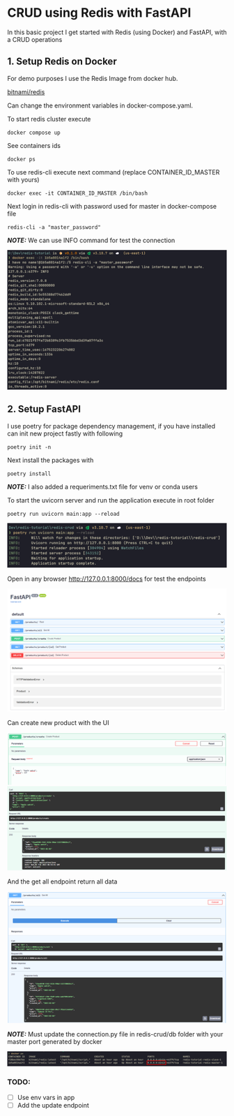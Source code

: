 # CRUD using Redis with FastAPI

In this basic project I get started with Redis (using Docker) and FastAPI, with a CRUD operations

## 1. Setup Redis on Docker

For demo purposes I use the Redis Image from docker hub.

[bitnami/redis](https://hub.docker.com/r/bitnami/redis/)

Can change the environment variables in docker-compose.yaml.

To start redis cluster execute
```
docker compose up
```

See containers ids
```
docker ps
```

To use redis-cli execute next command (replace CONTAINER_ID_MASTER with yours)
```
docker exec -it CONTAINER_ID_MASTER /bin/bash
```

Next login in redis-cli with password used for master in docker-compose file
```
redis-cli -a "master_password"
```

**_NOTE:_** We can use INFO command for test the connection

![redis-cli-info](https://github.com/pwsandoval/crud-redis-fastapi/blob/main/images/redis-cli-info.png?raw=true)

## 2. Setup FastAPI

I use poetry for package dependency management, if you have installed can init new project fastly with following
```
poetry init -n
```

Next install the packages with
```
poetry install
```

**_NOTE:_** I also added a requeriments.txt file for venv or conda users

To start the uvicorn server and run the application execute in root folder
```
poetry run uvicorn main:app --reload
```

![fastapi-run](https://github.com/pwsandoval/crud-redis-fastapi/blob/main/images/fastapi-run.png?raw=true)

Open in any browser http://127.0.0.1:8000/docs for test the endpoints

![fastapi-docs](https://github.com/pwsandoval/crud-redis-fastapi/blob/main/images/fastapi-docs.png?raw=true)

Can create new product with the UI

![fastapi-new](https://github.com/pwsandoval/crud-redis-fastapi/blob/main/images/fastapi-new.png?raw=true)
![fastapi-new-response](https://github.com/pwsandoval/crud-redis-fastapi/blob/main/images/fastapi-new-response.png?raw=true)

And the get all endpoint return all data

![fastapi-getall](https://github.com/pwsandoval/crud-redis-fastapi/blob/main/images/fastapi-getall.png?raw=true)

**_NOTE:_** Must update the connection.py file in redis-crud/db folder with your master port generated by docker

![docker-master-port](https://github.com/pwsandoval/crud-redis-fastapi/blob/main/images/docker-master-port.png?raw=true)

### TODO:

- [ ] Use env vars in app
- [ ] Add the update endpoint
